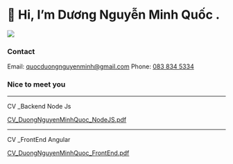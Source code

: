 <h1>👋 Hi, I’m Dương Nguyễn Minh Quốc .</h1>
<img src="https://user-images.githubusercontent.com/51302285/148805818-84de7335-6d3f-4f98-a046-9c1dc978deec.png">
<h3>Contact</h3>
Email: <a href="mailto:quocduongnguyenminh@gmail.com">quocduongnguyenminh@gmail.com</a>
Phone: <a href="tel:+8438345334">083 834 5334</a>



<h3>Nice to meet you </h3>


<!---
quocminh13042000/quocminh13042000 is a ✨ special ✨ repository because its `README.md` (this file) appears on your GitHub profile.
You can click the Preview link to take a look at your changes.
--->

<hr>
CV _Backend Node Js

[CV_DuongNguyenMinhQuoc_NodeJS.pdf](https://github.com/quocminh13042000/quocminh13042000/files/7840371/CV_DuongNguyenMinhQuoc_NodeJS.pdf)

<hr>
CV _FrontEnd Angular

[CV_DuongNguyenMinhQuoc_FrontEnd.pdf](https://github.com/quocminh13042000/quocminh13042000/files/7840376/CV_DuongNguyenMinhQuoc_FrontEnd.pdf)
